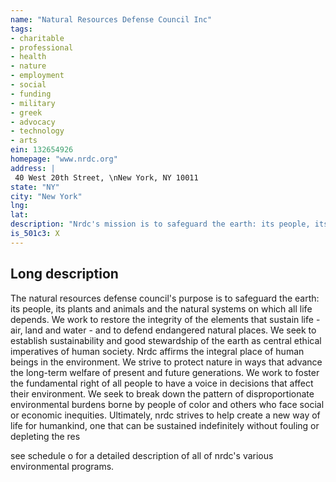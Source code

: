 ```yaml
---
name: "Natural Resources Defense Council Inc"
tags:
- charitable
- professional
- health
- nature
- employment
- social
- funding
- military
- greek
- advocacy
- technology
- arts
ein: 132654926
homepage: "www.nrdc.org"
address: |
 40 West 20th Street, \nNew York, NY 10011
state: "NY"
city: "New York"
lng: 
lat: 
description: "Nrdc's mission is to safeguard the earth: its people, its plants and its people, its plants and animals and the natural systems on which all life depends. "
is_501c3: X
---
```


## Long description

The natural resources defense council's purpose is to safeguard the earth: its people, its plants and animals and the natural systems on which all life depends. We work to restore the integrity of the elements that sustain life - air, land and water - and to defend endangered natural places. We seek to establish sustainability and good stewardship of the earth as central ethical imperatives of human society. Nrdc affirms the integral place of human beings in the environment. We strive to protect nature in ways that advance the long-term welfare of present and future generations. We work to foster the fundamental right of all people to have a voice in decisions that affect their environment. We seek to break down the pattern of disproportionate environmental burdens borne by people of color and others who face social or economic inequities. Ultimately, nrdc strives to help create a new way of life for humankind, one that can be sustained indefinitely without fouling or depleting the res
  
  see schedule o for a detailed description of all of nrdc's various environmental programs. 
